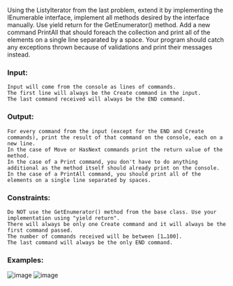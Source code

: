Using the ListyIterator from the last problem, extend it by implementing the IEnumerable<T> interface, implement all methods desired by the interface manually. Use yield return for the GetEnumerator() method. Add a new command PrintAll that should foreach the collection and print all of the elements on a single line separated by a space. Your program should catch any exceptions thrown because of validations and print their messages instead.

### Input:

	Input will come from the console as lines of commands. 
	The first line will always be the Create command in the input. 
	The last command received will always be the END command.

### Output:

	For every command from the input (except for the END and Create commands), print the result of that command on the console, each on a new line. 
	In the case of Move or HasNext commands print the return value of the method.
	In the case of a Print command, you don't have to do anything additional as the method itself should already print on the console.
 	In the case of a PrintAll command, you should print all of the elements on a single line separated by spaces. 

### Constraints:
	
	Do NOT use the GetEnumerator() method from the base class. Use your implementation using "yield return".
	There will always be only one Create command and it will always be the first command passed.
	The number of commands received will be between [1…100].
	The last command will always be the only END command.

### Examples:
	
![image](https://user-images.githubusercontent.com/45227327/219794455-8afadbd9-5daa-441c-9f7d-66d171374dea.png)
![image](https://user-images.githubusercontent.com/45227327/219794553-d2c7b930-3971-4780-b594-ea32b549953d.png)
